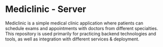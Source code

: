 # Mediclinic - Server

Mediclinic is a simple medical clinic application where patients can schedule exams and appointments with doctors from different specialties. This repository is used primarily for practicing backend technologies and tools, as well as integration with different services & deployment.